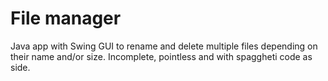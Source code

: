 # File manager

Java app with Swing GUI to rename and delete multiple files depending on their name and/or size. Incomplete, pointless and with spaggheti code as side.
